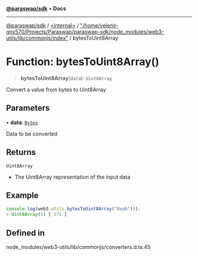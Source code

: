 [**@paraswap/sdk**](../../../../README.md) • **Docs**

***

[@paraswap/sdk](../../../../globals.md) / [\<internal\>](../../../README.md) / ["/home/velenir-gnx570/Projects/Paraswap/paraswap-sdk/node\_modules/web3-utils/lib/commonjs/index"](../README.md) / bytesToUint8Array

# Function: bytesToUint8Array()

> **bytesToUint8Array**(`data`): `Uint8Array`

Convert a value from bytes to Uint8Array

## Parameters

• **data**: [`Bytes`](../../../type-aliases/Bytes.md)

Data to be converted

## Returns

`Uint8Array`

- The Uint8Array representation of the input data

## Example

```ts
console.log(web3.utils.bytesToUint8Array("0xab")));
> Uint8Array(1) [ 171 ]
```

## Defined in

node\_modules/web3-utils/lib/commonjs/converters.d.ts:45
